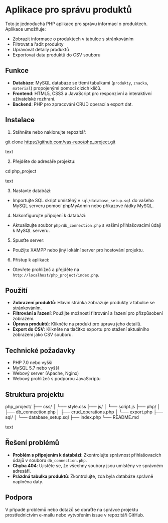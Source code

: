 # Aplikace pro správu produktů

Toto je jednoduchá PHP aplikace pro správu informací o produktech. Aplikace umožňuje:

- Zobrazit informace o produktech v tabulce s stránkováním
- Filtrovat a řadit produkty
- Upravovat detaily produktů
- Exportovat data produktů do CSV souboru

## Funkce

- **Databáze**: MySQL databáze se třemi tabulkami (`produkty`, `znacka`, `material`) propojenými pomocí cizích klíčů.
- **Frontend**: HTML5, CSS3 a JavaScript pro responzivní a interaktivní uživatelské rozhraní.
- **Backend**: PHP pro zpracování CRUD operací a export dat.

## Instalace

1. Stáhněte nebo naklonujte repozitář:

git clone https://github.com/vas-repo/php_project.git

text

2. Přejděte do adresáře projektu:

cd php_project

text

3. Nastavte databázi:
- Importujte SQL skript umístěný v `sql/database_setup.sql` do vašeho MySQL serveru pomocí phpMyAdmin nebo příkazové řádky MySQL.

4. Nakonfigurujte připojení k databázi:
- Aktualizujte soubor `php/db_connection.php` s vašimi přihlašovacími údaji k MySQL serveru.

5. Spusťte server:
- Použijte XAMPP nebo jiný lokální server pro hostování projektu.

6. Přístup k aplikaci:
- Otevřete prohlížeč a přejděte na `http://localhost/php_project/index.php`.

## Použití

- **Zobrazení produktů**: Hlavní stránka zobrazuje produkty v tabulce se stránkováním.
- **Filtrování a řazení**: Použijte možnosti filtrování a řazení pro přizpůsobení zobrazení.
- **Úprava produktů**: Klikněte na produkt pro úpravu jeho detailů.
- **Export do CSV**: Klikněte na tlačítko exportu pro stažení aktuálního zobrazení jako CSV souboru.

## Technické požadavky

- PHP 7.0 nebo vyšší
- MySQL 5.7 nebo vyšší
- Webový server (Apache, Nginx)
- Webový prohlížeč s podporou JavaScriptu

## Struktura projektu

php_project/
├── css/
│ └── style.css
├── js/
│ └── script.js
├── php/
│ ├── db_connection.php
│ ├── crud_operations.php
│ └── export.php
├── sql/
│ └── database_setup.sql
├── index.php
└── README.md

text

## Řešení problémů

- **Problém s připojením k databázi**: Zkontrolujte správnost přihlašovacích údajů v souboru `db_connection.php`.
- **Chyba 404**: Ujistěte se, že všechny soubory jsou umístěny ve správném adresáři.
- **Prázdná tabulka produktů**: Zkontrolujte, zda byla databáze správně naplněna daty.

## Podpora

V případě problémů nebo dotazů se obraťte na správce projektu prostřednictvím e-mailu nebo vytvořením issue v repozitáři GitHub.